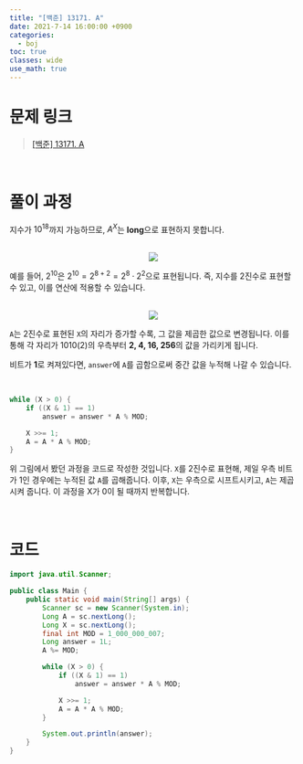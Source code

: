 ```yaml
---
title: "[백준] 13171. A"
date: 2021-7-14 16:00:00 +0900
categories:
  - boj
toc: true
classes: wide
use_math: true
---
```


# 문제 링크

> [[백준] 13171. A](https://www.acmicpc.net/problem/13171)

<br>

# 풀이 과정

지수가 $10^{18}$까지 가능하므로, $A^X$는 **long**으로 표현하지 못합니다.

<br>

<center><img src="http://dl.dropbox.com/s/h4hwow5z3h1a0xz/%EB%B0%B1%EC%A4%80-13171_A-1.png"></center>

예를 들어, $2^{10}$은 $2^{10}=2^{8+2}=2^8\cdot2^2$으로 표현됩니다. 즉, 지수를 2진수로 표현할 수 있고, 이를 연산에 적용할 수 있습니다.

<br>

<center><img src="http://dl.dropbox.com/s/clt9o15q3mafnyg/%EB%B0%B1%EC%A4%80-13171_A-2.png"></center>

`A`는 2진수로 표현된 `X`의 자리가 증가할 수록, 그 값을 제곱한 값으로 변경됩니다. 이를 통해 각 자리가 1010(2)의 우측부터 **2, 4, 16, 256**의 값을 가리키게 됩니다.

비트가 **1**로 켜져있다면, `answer`에 `A`를 곱함으로써 중간 값을 누적해 나갈 수 있습니다.

<br>

```java
while (X > 0) {
    if ((X & 1) == 1)
        answer = answer * A % MOD;

    X >>= 1;
    A = A * A % MOD;
}
```

위 그림에서 봤던 과정을 코드로 작성한 것입니다. `X`를 2진수로 표현해, 제일 우측 비트가 1인 경우에는 누적된 값 `A`를 곱해줍니다. 이후, `X`는 우측으로 시프트시키고, `A`는 제곱시켜 줍니다. 이 과정을 X가 0이 될 때까지 반복합니다.

<br>

# 코드

```java
import java.util.Scanner;

public class Main {
    public static void main(String[] args) {
        Scanner sc = new Scanner(System.in);
        Long A = sc.nextLong();
        Long X = sc.nextLong();
        final int MOD = 1_000_000_007;
        Long answer = 1L;
        A %= MOD;

        while (X > 0) {
            if ((X & 1) == 1)
                answer = answer * A % MOD;

            X >>= 1;
            A = A * A % MOD;
        }

        System.out.println(answer);
    }
}
```
